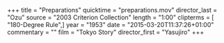 +++
title = "Preparations"
quicktime = "preparations.mov"
director_last = "Ozu"
source = "2003 Criterion Collection"
length = "1:00"
clipterms = [ "180-Degree Rule",]
year = "1953"
date = "2015-03-20T11:37:26+01:00"
commentary = ""
film = "Tokyo Story"
director_first = "Yasujiro"
+++
